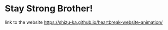 # Stay Strong Brother!
link to the website https://shizu-ka.github.io/heartbreak-website-animation/

